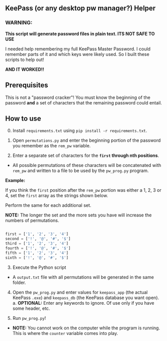 ## KeePass (or any desktop pw manager?) Helper

### WARNING:

**This script will generate password files in plain text. ITS NOT SAFE TO USE**

I needed help remembering my full KeePass Master Password. I could remember parts of it and which keys were likely used. So I built these scripts to help out!

**AND IT WORKED!!**

## Prerequisites

This is not a "password cracker"! You must know the beginning of the password **and** a set of characters that the remaining password could entail.

## How to use

0. Install `requirements.txt` using `pip install -r requirements.txt`.

1. Open `permutations.py` and enter the beginning portion of the password you remember as the `rem_pw` variable.

2. Enter a separate set of characters for the **`first` through nth positions**. 

- All possible permutations of these characters will be concatenated with `rem_pw` and written to a file to be used by the `pw_prog.py` program.

**Example:**

If you think the `first` position after the `rem_pw` portion was either a 1, 2, 3 or 4, set the `first` array as the strings shown below. 

Perform the same for each additional set.

**NOTE:** The longer the set and the more sets you have will increase the numbers of permutations. 

```python

first = ['1', '2', '3', '4']
second = ['!', '@', '#', '$']
third = ['1', '2', '3', '4']
fourth = ['!', '@', '#', '$']
fifth = ['1', '2', '3', '4']
sixth = ['!', '@', '#', '$']

```

3. Execute the Python script

- A `output.txt` file with all permutations will be generated in the same folder.

4. Open the `pw_prog.py` and enter values for `keepass_app` (the actual KeePass `.exe`) and `keepass_db` (the KeePass database you want open).
a. **OPTIONAL:** Enter any keywords to ignore. Of use only if you have some header, etc.

5. Run `pw_prog.py`!

- **NOTE:** You cannot work on the computer while the program is running. This is where the `counter` variable comes into play. 